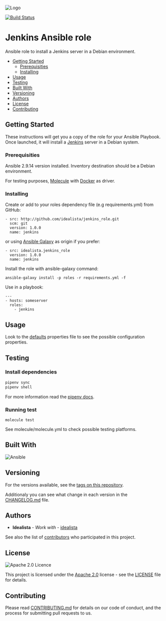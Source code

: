 ![Logo](https://raw.githubusercontent.com/idealista/jenkins_role/master/logo.gif)

[![Build Status](https://travis-ci.org/idealista/jenkins_role.png)](https://travis-ci.org/idealista/jenkins_role)

# Jenkins Ansible role

Ansible role to install a Jenkins server in a Debian environment.

- [Getting Started](#getting-started)
    - [Prerequisities](#prerequisities)
    - [Installing](#installing)
- [Usage](#usage)
- [Testing](#testing)
- [Built With](#built-with)
- [Versioning](#versioning)
- [Authors](#authors)
- [License](#license)
- [Contributing](#contributing)

## Getting Started

These instructions will get you a copy of the role for your Ansible Playbook. Once launched, it will install a [Jenkins](https://jenkins.io/) server in a Debian system.

### Prerequisities

Ansible 2.9.14 version installed.
Inventory destination should be a Debian environment.

For testing purposes, [Molecule](https://molecule.readthedocs.io/) with [Docker](https://www.docker.com/) as driver.

### Installing

Create or add to your roles dependency file (e.g requirements.yml) from GitHub:

```
- src: http://github.com/idealista/jenkins_role.git
  scm: git
  version: 1.0.0
  name: jenkins
```

or using [Ansible Galaxy](https://galaxy.ansible.com/idealista/jenkins_role/) as origin if you prefer:

```
- src: idealista.jenkins_role
  version: 1.0.0
  name: jenkins
```

Install the role with ansible-galaxy command:

```
ansible-galaxy install -p roles -r requirements.yml -f
```

Use in a playbook:

```
---
- hosts: someserver
  roles:
    - jenkins
```

## Usage

Look to the [defaults](defaults/main.yml) properties file to see the possible configuration properties.

## Testing

### Install dependencies

```sh
pipenv sync
pipenv shell
```

For more information read the [pipenv docs](https://docs.pipenv.org/).

### Running test

```
molecule test
```

See molecule/molecule.yml to check possible testing platforms.

## Built With

![Ansible](https://img.shields.io/badge/ansible-2.9.14-green.svg)

## Versioning

For the versions available, see the [tags on this repository](https://github.com/idealista/jenkins_role/tags).

Additionaly you can see what change in each version in the [CHANGELOG.md](CHANGELOG.md) file.

## Authors

* **Idealista** - *Work with* - [idealista](https://github.com/idealista)

See also the list of [contributors](https://github.com/idealista/jenkins_role/contributors) who participated in this project.

## License

![Apache 2.0 Licence](https://img.shields.io/hexpm/l/plug.svg)

This project is licensed under the [Apache 2.0](https://www.apache.org/licenses/LICENSE-2.0) license - see the [LICENSE](LICENSE) file for details.

## Contributing

Please read [CONTRIBUTING.md](.github/CONTRIBUTING.md) for details on our code of conduct, and the process for submitting pull requests to us.
